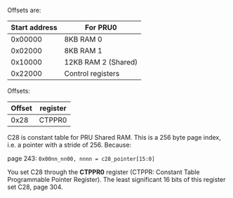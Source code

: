 

Offsets are:

| Start address | For PRU0 |
|---|---|
| 0x00000  | 8KB RAM 0 |
| 0x02000  | 8KB RAM 1 |
| 0x10000  | 12KB RAM 2 (Shared) 
| 0x22000  | Control registers |

Offsets:

| Offset | register |
|---|---|
| 0x28  | CTPPR0 |


C28 is constant table for PRU Shared RAM. This is a 256 byte page index, i.e. a pointer with a stride of 256. Because:


page 243: `0x00nn_nn00, nnnn = c28_pointer[15:0]`

You set C28 through the **CTPPR0** register (CTPPR: Constant Table Programmable Pointer Register). The least significant 16 bits of this register set C28, page 304.

